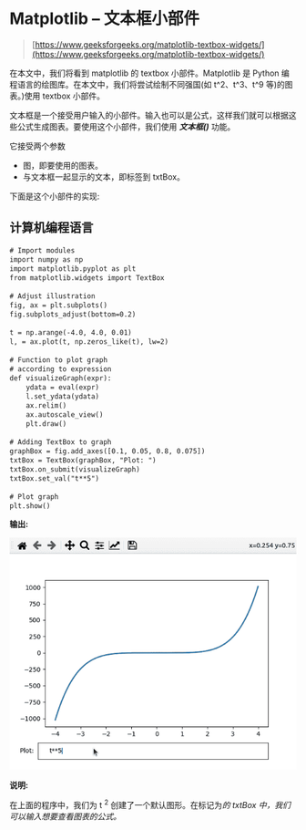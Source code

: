# Matplotlib – 文本框小部件

> [https://www.geeksforgeeks.org/matplotlib-textbox-widgets/](https://www.geeksforgeeks.org/matplotlib-textbox-widgets/)

在本文中，我们将看到 matplotlib 的 textbox 小部件。Matplotlib 是 Python 编程语言的绘图库。在本文中，我们将尝试绘制不同强国(如 t^2、t^3、t^9 等)的图表。)使用 textbox 小部件。

文本框是一个接受用户输入的小部件。输入也可以是公式，这样我们就可以根据这些公式生成图表。要使用这个小部件，我们使用 ***文本框()*** 功能。

它接受两个参数

*   图，即要使用的图表。
*   与文本框一起显示的文本，即标签到 txtBox。

下面是这个小部件的实现:

## 计算机编程语言

```
# Import modules
import numpy as np
import matplotlib.pyplot as plt
from matplotlib.widgets import TextBox

# Adjust illustration
fig, ax = plt.subplots()
fig.subplots_adjust(bottom=0.2)

t = np.arange(-4.0, 4.0, 0.01)
l, = ax.plot(t, np.zeros_like(t), lw=2)

# Function to plot graph 
# according to expression
def visualizeGraph(expr):
    ydata = eval(expr)
    l.set_ydata(ydata)
    ax.relim()
    ax.autoscale_view()
    plt.draw()

# Adding TextBox to graph
graphBox = fig.add_axes([0.1, 0.05, 0.8, 0.075])
txtBox = TextBox(graphBox, "Plot: ")
txtBox.on_submit(visualizeGraph)
txtBox.set_val("t**5")

# Plot graph
plt.show()
```

**输出:**

![textbox matplotlib](img/d56d9827c5b1c909fa8d892bbedfcd4d.png)

**说明:**

在上面的程序中，我们为 t <sup>2</sup> 创建了一个默认图形。在标记为*的 *txtBox* 中，我们可以输入想要查看图表的公式。*